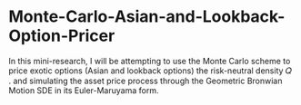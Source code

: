 # Monte-Carlo-Asian-and-Lookback-Option-Pricer
In this mini-research, I will be attempting to use the Monte Carlo scheme to price exotic options (Asian and lookback options) the risk-neutral density  𝑄  . and simulating the asset price process through the Geometric Bronwian Motion SDE in its Euler-Maruyama form.
